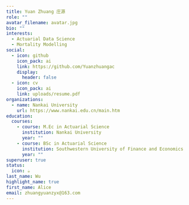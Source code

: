 ```yaml
---
title: Yuan Zhuang 庄源
role: ""
avatar_filename: avatar.jpg
bio: ""
interests:
  - Actuarial Data Science
  - Mortality Modelling
social:
  - icon: github
    icon_pack: ai
    link: https://github.com/Yuanzhuangac
    display:
      header: false
  - icon: cv
    icon_pack: ai
    link: uploads/resume.pdf
organizations:
  - name: Nankai University
    url: https://www.nankai.edu.cn/main.htm
education:
  courses:
    - course: M.Ec in Actuarial Science
      institution: Nankai University
      year: ""
    - course: BSc in Actuarial Science
      institution: Southwestern University of Finance and Economics
      year: ""
superuser: true
status:
  icon: ☕️
last_name: Wu
highlight_name: true
first_name: Alice
email: zhuangyuanzyx@163.com
---
```

